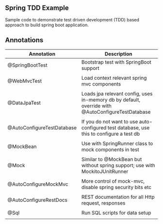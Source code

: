 ## Spring TDD Example

Sample code to demonstrate test driven development (TDD) based approach to build spring boot application. 

## Annotations

| Annotation                        | Description
|-------------------------------    |--------------
|@SpringBootTest  	                | Bootstrap test with SpringBoot support
|                                   |
|@WebMvcTest   	                    | Load context relevant spring mvc components
|                                   |
|@DataJpaTest   	                | Loads jpa relevant config, uses in-memory db by default, override with @AutoConfigureTestDatabase
|   	                            |
|@AutoConfigureTestDatabase   	    | If you do not want to use auto-configured test database, use this to configure a test db
|  	                                |
|@MockBean                          | Use with SpringRunner class to mock components in test
|                                   |
|@Mock    	                        | Similar to @MockBean but without spring support; use with MockitoJUnitRunner
|  	                                |
|@AutoConfigureMockMvc              | More control of mock-mvc, disable spring security bits etc
|                                   |
|@AutoConfigureRestDocs             | REST documentation for all Http request, responses
|                                   |
|@Sql                               | Run SQL scripts for data setup
|                                   |
